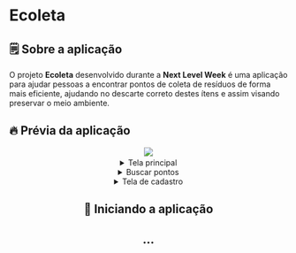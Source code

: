 # Ecoleta

## 🗒️ Sobre a aplicação

O projeto **Ecoleta** desenvolvido durante a **Next Level Week** é uma aplicação para ajudar pessoas a encontrar pontos de coleta de resíduos de forma mais eficiente, ajudando no descarte correto destes ítens e assim visando preservar o meio ambiente.

## 🔥 Prévia da aplicação

<div align="center">
  <img id="EcoletaPreview" src="EcoletaPreview/EcoletaPreview.gif" width="500px">

<details><summary>Tela principal</summary>

![TelaPrincipal](public/img/home-page.png)
</details>

<details><summary>Buscar pontos</summary>

![TelaPrincipal](public/img/search-results.png)
</details>

<details><summary>Tela de cadastro</summary>

![TelaPrincipal](public/img/page-create-point.png)
![TelaPrincipal](public/img/page-create-point_2.png)
</details>


## 🔨 Iniciando a aplicação

## ...
